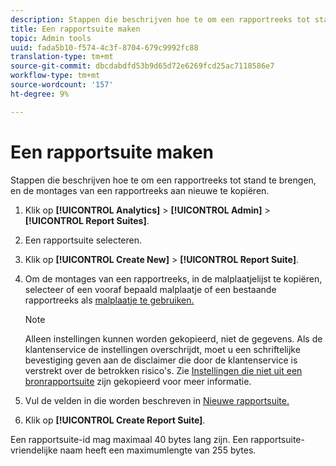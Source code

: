 ```yaml
---
description: Stappen die beschrijven hoe te om een rapportreeks tot stand te brengen, en de montages van een rapportreeks aan nieuwe te kopiëren.
title: Een rapportsuite maken
topic: Admin tools
uuid: fada5b10-f574-4c3f-8704-679c9992fc88
translation-type: tm+mt
source-git-commit: dbcdabdfd53b9d65d72e6269fcd25ac7118586e7
workflow-type: tm+mt
source-wordcount: '157'
ht-degree: 9%

---
```



# Een rapportsuite maken

Stappen die beschrijven hoe te om een rapportreeks tot stand te brengen, en de montages van een rapportreeks aan nieuwe te kopiëren.

1. Klik op **[!UICONTROL Analytics]** > **[!UICONTROL Admin]** > **[!UICONTROL Report Suites]**.
1. Een rapportsuite selecteren.
1. Klik op **[!UICONTROL Create New]** > **[!UICONTROL Report Suite]**.
1. Om de montages van een rapportreeks, in de malplaatjelijst te kopiëren, selecteer of een vooraf bepaald malplaatje of een bestaande rapportreeks als [malplaatje te gebruiken.](/help/admin/c-manage-report-suites/c-report-suite-templates/report-suite-templates.md)

   >[!NOTE]
   >
   >Alleen instellingen kunnen worden gekopieerd, niet de gegevens. Als de klantenservice de instellingen overschrijdt, moet u een schriftelijke bevestiging geven aan de disclaimer die door de klantenservice is verstrekt over de betrokken risico&#39;s. Zie [Instellingen die niet uit een bronrapportsuite](/help/admin/c-manage-report-suites/c-new-report-suite/settings-not-copied-from-rs.md) zijn gekopieerd voor meer informatie.

1. Vul de velden in die worden beschreven in [Nieuwe rapportsuite.](/help/admin/c-manage-report-suites/c-new-report-suite/new-report-suite.md)
1. Klik op **[!UICONTROL Create Report Suite]**.

Een rapportsuite-id mag maximaal 40 bytes lang zijn. Een rapportsuite-vriendelijke naam heeft een maximumlengte van 255 bytes.

